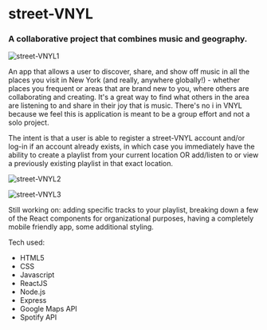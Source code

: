 # street-VNYL

### A collaborative project that combines music and geography.

![street-VNYL1](../dist/images/SV-screenshot1.png)

An app that allows a user to discover, share, and show off music in all the places you visit in New York (and really, anywhere globally!) - whether places you frequent or areas that are brand new to you, where others are collaborating and creating.  It's a great way to find what others in the area are listening to and share in their joy that is music.  There's no i in VNYL because we feel this is application is meant to be a group effort and not a solo project.  

The intent is that a user is able to register a street-VNYL account and/or log-in if an account already exists, in which case you immediately have the ability to create a playlist from your current location OR add/listen to or view a previously existing playlist in that exact location.  

![street-VNYL2](../dist/images/SV-screenshot2.png)

![street-VNYL3](../dist/images/SV-screenshot3.png)

Still working on:  adding specific tracks to your playlist, breaking down a few of the React components for organizational purposes, having a completely mobile friendly app, some additional styling.  

Tech used:
* HTML5
* CSS
* Javascript 
* ReactJS
* Node.js
* Express
* Google Maps API
* Spotify API




